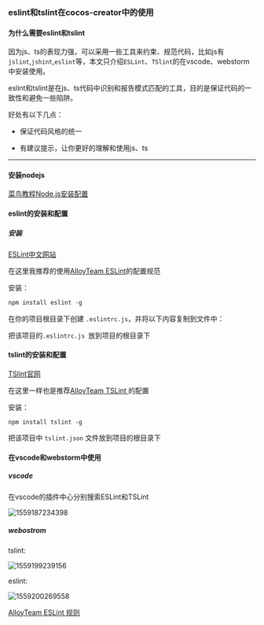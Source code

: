 ### eslint和tslint在cocos-creator中的使用

#### 为什么需要eslint和tslint

因为js、ts的表现力强，可以采用一些工具来约束、规范代码，比如js有`jslint`,`jshint`,`eslint`等，本文只介绍`ESLint`、`TSlint`的在vscode、webstorm中安装使用。

eslint和tslint是在js、ts代码中识别和报告模式匹配的工具，目的是保证代码的一致性和避免一些陷阱。

好处有以下几点：

* 保证代码风格的统一

* 有建议提示，让你更好的理解和使用js、ts

------

#### 安装nodejs

[菜鸟教程Node.js安装配置](https://www.runoob.com/nodejs/nodejs-install-setup.html)

#### eslint的安装和配置

##### 安装

[ESLint中文网站](https://cn.eslint.org/)

在这里我推荐的使用[AlloyTeam ESLint](https://github.com/AlloyTeam/eslint-config-alloy)的配置规范

安装：

``` powershell
npm install eslint -g
```

在你的项目根目录下创建 `.eslintrc.js`，并将以下内容复制到文件中：

把该项目的`.eslintrc.js `放到项目的根目录下

#### tslint的安装和配置

[TSlint官网](https://palantir.github.io/tslint/)

在这里一样也是推荐[AlloyTeam TSLint ](https://github.com/AlloyTeam/tslint-config-alloy)的配置

安装：

```
npm install tslint -g
```

把该项目中 `tslint.json` 文件放到项目的根目录下

#### 在vscode和webstorm中使用

##### vscode

在vscode的插件中心分别搜索ESLint和TSLint

![1559187234398](E:\Notes\2019.5-6\eslint和tslint\assets\1559187234398.png)

##### webostrom

tslint:

![1559199239156](E:\Notes\2019.5-6\eslint和tslint\assets\1559199239156.png)

eslint:

![1559200269558](E:\Notes\2019.5-6\eslint和tslint\assets\1559200269558.png)



[AlloyTeam ESLint 规则](https://alloyteam.github.io/eslint-config-alloy/)